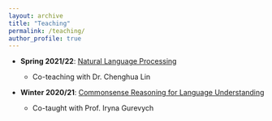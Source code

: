 ```yaml
---
layout: archive
title: "Teaching"
permalink: /teaching/
author_profile: true
---
```


- **Spring 2021/22**: [Natural Language Processing](http://www.dcs.shef.ac.uk/intranet/teaching/public/modules/level4/com4513.html)
  - Co-teaching with Dr. Chenghua Lin
  
- **Winter 2020/21**: [Commonsense Reasoning for Language Understanding](https://www.informatik.tu-darmstadt.de/ukp/teaching_ukp/ukp_teaching_courses/ukp_courses_ws_20_21/text_analytics__natural_language_argumentation_6.en.jsp)
  - Co-taught with Prof. Iryna Gurevych 
